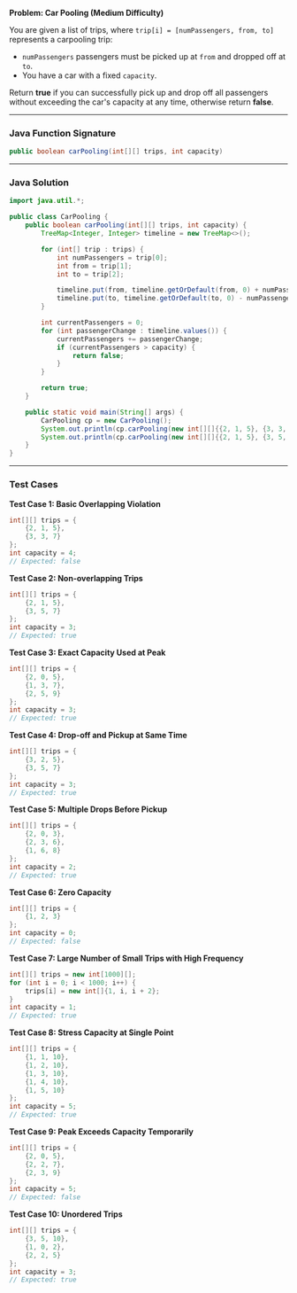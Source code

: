**Problem: Car Pooling (Medium Difficulty)**

You are given a list of trips, where `trip[i] = [numPassengers, from, to]` represents a carpooling trip:

- `numPassengers` passengers must be picked up at `from` and dropped off at `to`.
- You have a car with a fixed `capacity`.

Return **true** if you can successfully pick up and drop off all passengers without exceeding the car's capacity at any time, otherwise return **false**.

---

### Java Function Signature

```java
public boolean carPooling(int[][] trips, int capacity)
```

---

### Java Solution

```java
import java.util.*;

public class CarPooling {
    public boolean carPooling(int[][] trips, int capacity) {
        TreeMap<Integer, Integer> timeline = new TreeMap<>();

        for (int[] trip : trips) {
            int numPassengers = trip[0];
            int from = trip[1];
            int to = trip[2];

            timeline.put(from, timeline.getOrDefault(from, 0) + numPassengers);
            timeline.put(to, timeline.getOrDefault(to, 0) - numPassengers);
        }

        int currentPassengers = 0;
        for (int passengerChange : timeline.values()) {
            currentPassengers += passengerChange;
            if (currentPassengers > capacity) {
                return false;
            }
        }

        return true;
    }

    public static void main(String[] args) {
        CarPooling cp = new CarPooling();
        System.out.println(cp.carPooling(new int[][]{{2, 1, 5}, {3, 3, 7}}, 4)); // false
        System.out.println(cp.carPooling(new int[][]{{2, 1, 5}, {3, 5, 7}}, 3)); // true
    }
}
```

---

### Test Cases

**Test Case 1: Basic Overlapping Violation**

```java
int[][] trips = {
    {2, 1, 5},
    {3, 3, 7}
};
int capacity = 4;
// Expected: false
```

**Test Case 2: Non-overlapping Trips**

```java
int[][] trips = {
    {2, 1, 5},
    {3, 5, 7}
};
int capacity = 3;
// Expected: true
```

**Test Case 3: Exact Capacity Used at Peak**

```java
int[][] trips = {
    {2, 0, 5},
    {1, 3, 7},
    {2, 5, 9}
};
int capacity = 3;
// Expected: true
```

**Test Case 4: Drop-off and Pickup at Same Time**

```java
int[][] trips = {
    {3, 2, 5},
    {3, 5, 7}
};
int capacity = 3;
// Expected: true
```

**Test Case 5: Multiple Drops Before Pickup**

```java
int[][] trips = {
    {2, 0, 3},
    {2, 3, 6},
    {1, 6, 8}
};
int capacity = 2;
// Expected: true
```

**Test Case 6: Zero Capacity**

```java
int[][] trips = {
    {1, 2, 3}
};
int capacity = 0;
// Expected: false
```

**Test Case 7: Large Number of Small Trips with High Frequency**

```java
int[][] trips = new int[1000][];
for (int i = 0; i < 1000; i++) {
    trips[i] = new int[]{1, i, i + 2};
}
int capacity = 1;
// Expected: true
```

**Test Case 8: Stress Capacity at Single Point**

```java
int[][] trips = {
    {1, 1, 10},
    {1, 2, 10},
    {1, 3, 10},
    {1, 4, 10},
    {1, 5, 10}
};
int capacity = 5;
// Expected: true
```

**Test Case 9: Peak Exceeds Capacity Temporarily**

```java
int[][] trips = {
    {2, 0, 5},
    {2, 2, 7},
    {2, 3, 9}
};
int capacity = 5;
// Expected: false
```

**Test Case 10: Unordered Trips**

```java
int[][] trips = {
    {3, 5, 10},
    {1, 0, 2},
    {2, 2, 5}
};
int capacity = 3;
// Expected: true
```

